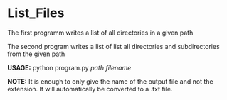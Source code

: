 # List_Files
The first programm writes a list of all directories in a given path

The second program writes a list of list all directories and subdirectories from the given path

**USAGE:**
python program.py *path* *filename*

**NOTE:**
It is enough to only give the name of the output file and not the extension.
It will automatically be converted to a .txt file.
